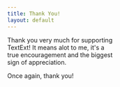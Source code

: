 ```yaml
---
title: Thank You!
layout: default
---
```

<div style="width: 50%;">
	<p>Thank you very much for supporting TextExt! It means alot to me, it's a true encouragement and the biggest sign of appreciation.</p>
	<p>Once again, thank you!</p>
</div>

